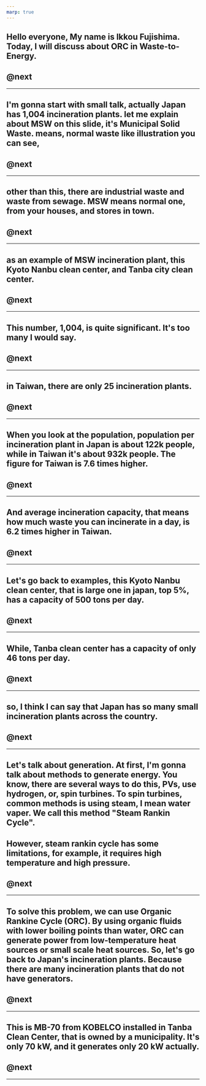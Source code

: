 ```yaml
---
marp: true
---
```


## Hello everyone, My name is Ikkou Fujishima. Today, I will discuss about ORC in Waste-to-Energy.
## @next

---

## I'm gonna start with small talk, actually Japan has 1,004 incineration plants. let me explain about MSW on this slide, it's Municipal Solid Waste. means, normal waste like illustration you can see, 
## @next

----


## other than this, there are industrial waste and waste from sewage. MSW means normal one, from your houses, and stores in town.
## @next

----
## as an example of MSW incineration plant, this Kyoto Nanbu clean center, and Tanba city clean center. 
## @next

----
## This number, 1,004, is quite significant. It's too many I would say. 
## @next

----
## in Taiwan, there are only 25 incineration plants.

## @next

----
## When you look at the population, population per incineration plant in Japan is about 122k people, while in Taiwan it's about 932k people. The figure for Taiwan is 7.6 times higher.

## @next

----
## And average incineration capacity, that means how much waste you can incinerate in a day, is 6.2 times higher in Taiwan.

## @next

----
## Let's go back to examples, this Kyoto Nanbu clean center, that is large one in japan, top 5%, has a capacity of 500 tons per day.

## @next

----
## While, Tanba clean center has a capacity of only 46 tons per day.

## @next

----
## so, I think I can say that Japan has so many small incineration plants across the country.

## @next

----
## Let's talk about generation. At first, I'm gonna talk about methods to generate energy. You know, there are several ways to do this, PVs, use hydrogen, or, spin turbines. To spin turbines, common methods is using steam, I mean water vaper. We call this method "Steam Rankin Cycle". 

## However, steam rankin cycle has some limitations, for example, it requires high temperature and high pressure.

## @next

----
## To solve this problem, we can use Organic Rankine Cycle (ORC). By using organic fluids with lower boiling points than water, ORC can generate power from low-temperature heat sources or small scale heat sources. So, let's go back to Japan's incineration plants. Because there are many incineration plants that do not have generators.

## @next

-----

## This is MB-70 from KOBELCO installed in Tanba Clean Center, that is owned by a municipality. It's only 70 kW, and it generates only 20 kW actually.
## @next

---------
